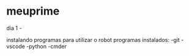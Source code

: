 # meuprime 

dia 1 -

instalando programas para utilizar o robot
programas instalados:
-git
-vscode
-python
-cmder
